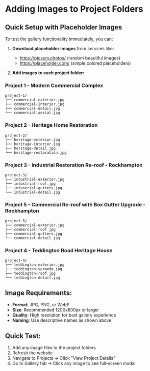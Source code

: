 # Adding Images to Project Folders

## Quick Setup with Placeholder Images

To test the gallery functionality immediately, you can:

1. **Download placeholder images** from services like:
   - https://picsum.photos/ (random beautiful images)
   - https://placeholder.com/ (simple colored placeholders)

2. **Add images to each project folder:**

### Project 1 - Modern Commercial Complex
```
project-1/
├── commercial-exterior.jpg
├── commercial-interior.jpg
├── commercial-detail.jpg
└── commercial-aerial.jpg
```

### Project 2 - Heritage Home Restoration
```
project-2/
├── heritage-exterior.jpg
├── heritage-interior.jpg
├── heritage-detail.jpg
└── heritage-restoration.jpg
```

### Project 3 - Industrial Restoration Re-roof - Rockhampton
```
project-3/
├── industrial-exterior.jpg
├── industrial-roof.jpg
├── industrial-gutters.jpg
└── industrial-detail.jpg
```

### Project 5 - Commercial Re-roof with Box Gutter Upgrade - Rockhampton
```
project-5/
├── commercial-exterior.jpg
├── commercial-roof.jpg
├── commercial-gutters.jpg
└── commercial-detail.jpg
```

### Project 4 - Teddington Road Heritage House
```
project-4/
├── teddington-exterior.jpg
├── teddington-veranda.jpg
├── teddington-roof.jpg
└── teddington-detail.jpg
```

## Image Requirements:
- **Format**: JPG, PNG, or WebP
- **Size**: Recommended 1200x800px or larger
- **Quality**: High resolution for best gallery experience
- **Naming**: Use descriptive names as shown above

## Quick Test:
1. Add any image files to the project folders
2. Refresh the website
3. Navigate to Projects → Click "View Project Details"
4. Go to Gallery tab → Click any image to see full-screen modal
